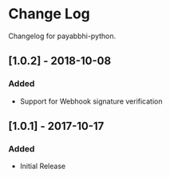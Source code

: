 # Change Log

Changelog for payabbhi-python.

## [1.0.2] - 2018-10-08
### Added
- Support for Webhook signature verification

## [1.0.1] - 2017-10-17
### Added
- Initial Release
